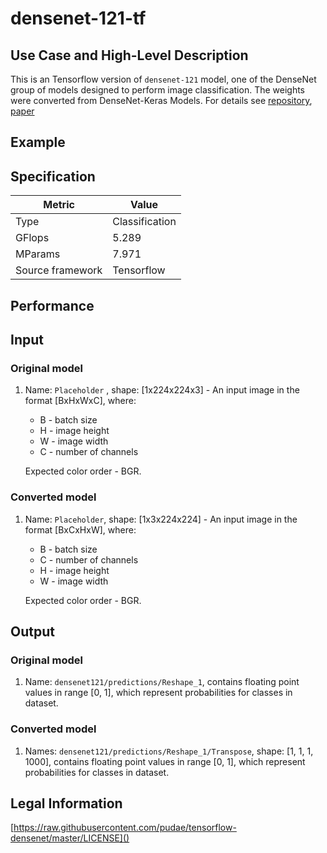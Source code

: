 # densenet-121-tf

## Use Case and High-Level Description

This is an Tensorflow version of `densenet-121` model, one of the DenseNet
group of models designed to perform image classification. The weights were converted from DenseNet-Keras Models. For details see [repository](https://github.com/pudae/tensorflow-densenet/), [paper](https://arxiv.org/pdf/1608.06993.pdf)

## Example

## Specification

| Metric                          | Value                                     |
|---------------------------------|-------------------------------------------|
| Type                            | Classification                            |
| GFlops                          | 5.289                                     |
| MParams                         | 7.971                                     |
| Source framework                | Tensorflow                                |

## Performance

## Input

### Original model

1. Name: `Placeholder` , shape: [1x224x224x3] - An input image in the format [BxHxWxC],
   where:

    - B - batch size
    - H - image height
    - W - image width
    - C - number of channels

   Expected color order - BGR.

### Converted model

1. Name: `Placeholder`, shape: [1x3x224x224] - An input image in the format [BxCxHxW],
   where:

    - B - batch size
    - C - number of channels
    - H - image height
    - W - image width

   Expected color order - BGR.

## Output

### Original model

1. Name: `densenet121/predictions/Reshape_1`, contains floating point values in range [0, 1], which represent probabilities for classes in dataset.

### Converted model

1. Names: `densenet121/predictions/Reshape_1/Transpose`, shape: [1, 1, 1, 1000], contains floating point values in range [0, 1], which represent probabilities for classes in dataset.

## Legal Information
[https://raw.githubusercontent.com/pudae/tensorflow-densenet/master/LICENSE]()